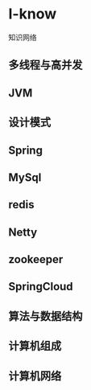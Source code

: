 # I-know

知识网络

## 多线程与高并发

## JVM

## 设计模式

## Spring

## MySql

## redis

## Netty

## zookeeper

## SpringCloud

## 算法与数据结构

## 计算机组成

## 计算机网络


